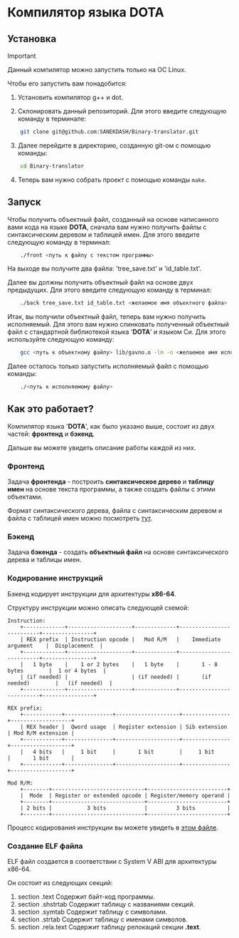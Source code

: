 # Компилятор языка DOTA
## Установка

> [!IMPORTANT]
> Данный компилятор можно запустить только на ОС Linux.

Чтобы его запустить вам понадобится:

1) Установить компилятор g++ и dot.

2) Склонировать данный репозиторий. Для этого введите следующую команду в терминале:
``` bash
    git clone git@github.com:SANEKDASH/Binary-translator.git
```
3) Далее перейдите в директорию, созданную git-ом с помощью команды:
``` bash
    cd Binary-translator
```
4) Теперь вам нужно собрать проект с помощью команды `make`.

## Запуск
Чтобы получить объектный файл, созданный на основе написанного вами кода на языке __DOTA__,
сначала вам нужно получить файлы с синтаксическим деревом и таблицей имен. Для этого введите
следующую команду в терминал:
``` bash
    ./front <путь к файлу с текстом программы>
```
На выходе вы получите два файла: 'tree_save.txt' и 'id_table.txt'.

Далее вы должны получить объектный файл на основе двух предыдущих.
Для этого введите следующую команду в терминал:
``` bash
    ./back tree_save.txt id_table.txt <желаемое имя объектного файла>
```

Итак, вы получили объектный файл, теперь вам нужно получить исполняемый.
Для этого вам нужно слинковать полученный объектный файл с стандартной библиотекой языка '__DOTA__' и языком Си. Для этого используйте следующую команду:
``` bash
    gcc <путь к объектному файлу> lib/gavno.o -lm -o <желаемое имя исполняемого файла>
```

Далее осталось только запустить исполняемый файл с помощью команды:
``` bash
    ./<путь к исполняемому файлу>
```

## Как это работает?
Компилятор языка '__DOTA__', как было указано выше, состоит из двух частей: __фронтенд__ и __бэкенд__.

Дальше вы можете увидеть описание работы каждой из них.

### Фронтенд

Задача __фронтенда__ - построить __синтаксическое дерево__ и __таблицу имен__ на основе текста программы,
а также создать файлы с этими объектами.

Формат синтаксического дерева, файла с синтаксическим деревом и файла с таблицей имен
можно посмотреть [тут](https://github.com/Iprime111/LanguageStandart).

### Бэкенд

Задача __бэкенда__ - создать __объектный файл__ на основе синтаксического дерева и таблицы имен.

### Кодирование инструкций
Бэкенд кодирует инструкции для архитектуры __x86-64__.

Структуру инструкции можно описать следующей схемой:
```
Instruction:
    +-------------+--------------------+-------------+--------------------------+----------------+
    | REX prefix  | Instruction opcode |   Mod R/M   |    Immediate argument    |  Displacement  |
    +-------------+--------------------+-------------+--------------------------+----------------+
    |   1 byte    |    1 or 2 bytes    |   1 byte    |       1 - 8 bytes        |  1 or 4 bytes  |
    | (if needed) |                    | (if needed) |       (if needed)        |   (if needed)  |
    +-------------+--------------------+-------------+--------------------------+----------------+

REX prefix:
    +------------+---------------+--------------------+---------------+-------------------+
    | REX header |  Qword usage  | Register extension | Sib extension | Mod R/M extension |
    +------------+---------------+--------------------+---------------+-------------------+
    |   4 bits   |     1 bit     |       1 bit        |     1 bit     |       1 bit       |
    +------------+---------------+--------------------+---------------+-------------------+

Mod R/M:
    +--------+-----------------------------+-------------------------+
    |  Mode  | Register or extended opcode | Register/memory operand |
    +--------+-----------------------------+-------------------------+
    | 2 bits |           3 bits            |         3 bits          |
    +--------+-----------------------------+-------------------------+

```

Процесс кодирования инструкции вы можете увидеть в [этом файле](https://github.com/SANEKDASH/Binary-translator/blob/main/Backend/instruction_encoding.cpp#L136).

### Создание ELF файла
ELF файл создается в соответствии с System V ABI для архитектуры x86-64.

Он состоит из следующих секций:
1) section .text
Содержит байт-код программы.
2) section .shstrtab
Содержит таблицу с названиями секций.
3) section .symtab
Содержит таблицу с символами.
4) section .strtab
Содержит таблицу с именами символов.
5) section .rela.text
Содержит таблицу релокаций секции __.text__.

